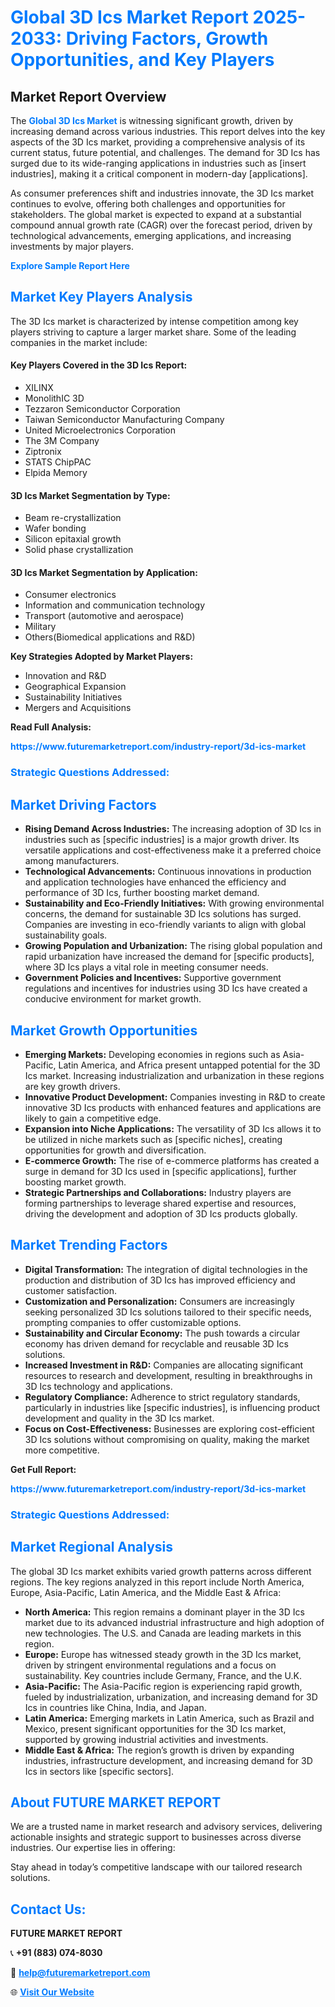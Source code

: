 <h1 style="color: #007BFF;">Global 3D Ics Market Report 2025-2033: Driving Factors, Growth Opportunities, and Key Players</h1>

<section id="overview">
<h2>Market Report Overview</h2>
<p>The <a href="https://www.futuremarketreport.com/industry-report/3d-ics-market" style="color: #007BFF; text-decoration: none;"><strong>Global 3D Ics Market</strong></a> is witnessing significant growth, driven by increasing demand across various industries. This report delves into the key aspects of the 3D Ics market, providing a comprehensive analysis of its current status, future potential, and challenges. The demand for 3D Ics has surged due to its wide-ranging applications in industries such as [insert industries], making it a critical component in modern-day [applications].</p>
<p>As consumer preferences shift and industries innovate, the 3D Ics market continues to evolve, offering both challenges and opportunities for stakeholders. The global market is expected to expand at a substantial compound annual growth rate (CAGR) over the forecast period, driven by technological advancements, emerging applications, and increasing investments by major players.</p>
</section>

<section id="overview">
<p><a href="https://www.futuremarketreport.com/request-sample/reportId=75960" style="color: #007BFF; text-decoration: none;"><strong>Explore Sample Report Here</strong></a></p>
</section>

<section id="key-players">
<h2 style="color: #007BFF;">Market Key Players Analysis</h2>
<p>The 3D Ics market is characterized by intense competition among key players striving to capture a larger market share. Some of the leading companies in the market include:</p>
<h4>Key Players Covered in the 3D Ics Report:</h4>
<ul><li>XILINX</li><li>MonolithIC 3D</li><li>Tezzaron Semiconductor Corporation</li><li>Taiwan Semiconductor Manufacturing Company</li><li>United Microelectronics Corporation</li><li>The 3M Company</li><li>Ziptronix</li><li>STATS ChipPAC</li><li>Elpida Memory</li></ul>
<h4>3D Ics Market Segmentation by Type:</h4>
<ul><li>Beam re-crystallization</li><li>Wafer bonding</li><li>Silicon epitaxial growth</li><li>Solid phase crystallization</li></ul>

<h4>3D Ics Market Segmentation by Application:</h4>
<ul><li>Consumer electronics</li><li>Information and communication technology</li><li>Transport (automotive and aerospace)</li><li>Military</li><li>Others(Biomedical applications and R&amp;D)</li></ul>
<p><strong>Key Strategies Adopted by Market Players:</strong></p>
<ul>
<li>Innovation and R&D</li>
<li>Geographical Expansion</li>
<li>Sustainability Initiatives</li>
<li>Mergers and Acquisitions</li>
</ul>
</section>

<section>
<p><strong>Read Full Analysis: </strong></p><a href="https://www.futuremarketreport.com/industry-report/3d-ics-market" style="color: #007BFF; text-decoration: none;"><strong>https://www.futuremarketreport.com/industry-report/3d-ics-market</strong></a>
<h3 style="color: #007BFF;">Strategic Questions Addressed:</h3>
</section>

<section id="driving-factors">
<h2 style="color: #007BFF;">Market Driving Factors</h2>
<ul>
<li><strong>Rising Demand Across Industries:</strong> The increasing adoption of 3D Ics in industries such as [specific industries] is a major growth driver. Its versatile applications and cost-effectiveness make it a preferred choice among manufacturers.</li>
<li><strong>Technological Advancements:</strong> Continuous innovations in production and application technologies have enhanced the efficiency and performance of 3D Ics, further boosting market demand.</li>
<li><strong>Sustainability and Eco-Friendly Initiatives:</strong> With growing environmental concerns, the demand for sustainable 3D Ics solutions has surged. Companies are investing in eco-friendly variants to align with global sustainability goals.</li>
<li><strong>Growing Population and Urbanization:</strong> The rising global population and rapid urbanization have increased the demand for [specific products], where 3D Ics plays a vital role in meeting consumer needs.</li>
<li><strong>Government Policies and Incentives:</strong> Supportive government regulations and incentives for industries using 3D Ics have created a conducive environment for market growth.</li>
</ul>
</section>

<section id="growth-opportunities">
<h2 style="color: #007BFF;">Market Growth Opportunities</h2>
<ul>
<li><strong>Emerging Markets:</strong> Developing economies in regions such as Asia-Pacific, Latin America, and Africa present untapped potential for the 3D Ics market. Increasing industrialization and urbanization in these regions are key growth drivers.</li>
<li><strong>Innovative Product Development:</strong> Companies investing in R&D to create innovative 3D Ics products with enhanced features and applications are likely to gain a competitive edge.</li>
<li><strong>Expansion into Niche Applications:</strong> The versatility of 3D Ics allows it to be utilized in niche markets such as [specific niches], creating opportunities for growth and diversification.</li>
<li><strong>E-commerce Growth:</strong> The rise of e-commerce platforms has created a surge in demand for 3D Ics used in [specific applications], further boosting market growth.</li>
<li><strong>Strategic Partnerships and Collaborations:</strong> Industry players are forming partnerships to leverage shared expertise and resources, driving the development and adoption of 3D Ics products globally.</li>
</ul>
</section>

<section id="trending-factors">
<h2 style="color: #007BFF;">Market Trending Factors</h2>
<ul>
<li><strong>Digital Transformation:</strong> The integration of digital technologies in the production and distribution of 3D Ics has improved efficiency and customer satisfaction.</li>
<li><strong>Customization and Personalization:</strong> Consumers are increasingly seeking personalized 3D Ics solutions tailored to their specific needs, prompting companies to offer customizable options.</li>
<li><strong>Sustainability and Circular Economy:</strong> The push towards a circular economy has driven demand for recyclable and reusable 3D Ics solutions.</li>
<li><strong>Increased Investment in R&D:</strong> Companies are allocating significant resources to research and development, resulting in breakthroughs in 3D Ics technology and applications.</li>
<li><strong>Regulatory Compliance:</strong> Adherence to strict regulatory standards, particularly in industries like [specific industries], is influencing product development and quality in the 3D Ics market.</li>
<li><strong>Focus on Cost-Effectiveness:</strong> Businesses are exploring cost-efficient 3D Ics solutions without compromising on quality, making the market more competitive.</li>
</ul>
</section>

<section>
<p><strong>Get Full Report: </strong></p><a href="https://www.futuremarketreport.com/industry-report/3d-ics-market" style="color: #007BFF; text-decoration: none;"><strong>https://www.futuremarketreport.com/industry-report/3d-ics-market</strong></a>
<h3 style="color: #007BFF;">Strategic Questions Addressed:</h3>
</section>


<section id="regional-analysis">
<h2 style="color: #007BFF;">Market Regional Analysis</h2>
<p>The global 3D Ics market exhibits varied growth patterns across different regions. The key regions analyzed in this report include North America, Europe, Asia-Pacific, Latin America, and the Middle East & Africa:</p>
<ul>
<li><strong>North America:</strong> This region remains a dominant player in the 3D Ics market due to its advanced industrial infrastructure and high adoption of new technologies. The U.S. and Canada are leading markets in this region.</li>
<li><strong>Europe:</strong> Europe has witnessed steady growth in the 3D Ics market, driven by stringent environmental regulations and a focus on sustainability. Key countries include Germany, France, and the U.K.</li>
<li><strong>Asia-Pacific:</strong> The Asia-Pacific region is experiencing rapid growth, fueled by industrialization, urbanization, and increasing demand for 3D Ics in countries like China, India, and Japan.</li>
<li><strong>Latin America:</strong> Emerging markets in Latin America, such as Brazil and Mexico, present significant opportunities for the 3D Ics market, supported by growing industrial activities and investments.</li>
<li><strong>Middle East & Africa:</strong> The region’s growth is driven by expanding industries, infrastructure development, and increasing demand for 3D Ics in sectors like [specific sectors].</li>
</ul>
</section>

<footer>
<h2 style="color: #007BFF;">About FUTURE MARKET REPORT</h2>
<p>We are a trusted name in market research and advisory services, delivering actionable insights and strategic support to businesses across diverse industries. Our expertise lies in offering:</p>

<p>Stay ahead in today’s competitive landscape with our tailored research solutions.</p>

<h2 style="color: #007BFF;">Contact Us:</h2>
<p><strong>FUTURE MARKET REPORT</strong></p>
<p>📞 <strong>+91 (883) 074-8030</strong></p>
<p>📧 <strong><a href="mailto:help@futuremarketreport.com" style="color: #007BFF;">help@futuremarketreport.com</a></strong></p>
<p>🌐 <strong><a href="https://www.futuremarketreport.com/" style="color: #007BFF;">Visit Our Website</a></strong></p>
</footer>